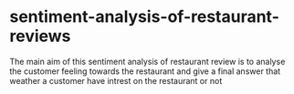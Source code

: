 # sentiment-analysis-of-restaurant-reviews
The main aim of this sentiment analysis of restaurant review is to analyse  the customer feeling towards the restaurant and give a final answer that weather a customer have intrest on the restaurant or not
